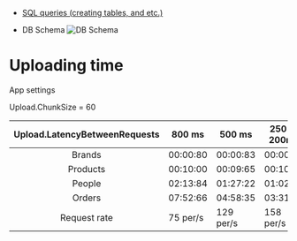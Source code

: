 * [SQL queries (creating tables, and etc.)](https://github.com/ruslanlbondar/AzureSamples/tree/master/AzureSQL.Recommender.Import/Assets/Queries)

*  DB Schema
![DB Schema](https://github.com/ruslanlbondar/AzureSamples/raw/master/AzureSQL.Recommender.Import/Assets/db.png)

# Uploading time

App settings

Upload.ChunkSize = 60

| Upload.LatencyBetweenRequests | 800 ms   | 500 ms    | 250 or 200ms |
|:-----------------------------:|----------|-----------|--------------|
| Brands                        | 00:00:80 | 00:00:83  | 00:00:67     |
| Products                      | 00:10:00 | 00:09:65  | 00:10:49     |
| People                        | 02:13:84 | 01:27:22  | 01:02:83     |
| Orders                        | 07:52:66 | 04:58:35  | 03:31:53     |
| Request rate                  | 75 per/s | 129 per/s | 158 per/s    |
